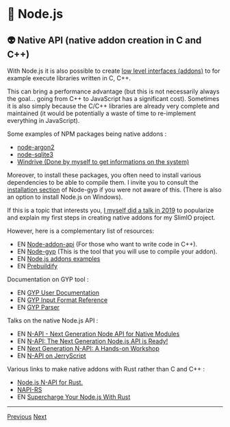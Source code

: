 # 🐢 Node.js

## 👽 Native API (native addon creation in C and C++)

With Node.js it is also possible to create [low level interfaces (addons)](https://nodejs.org/api/n-api.html) to for example execute libraries written in C, C++.

This can bring a performance advantage (but this is not necessarily always the goal... going from C++ to JavaScript has a significant cost). Sometimes it is also simply because the C/C++ libraries are already very complete and maintained (it would be potentially a waste of time to re-implement everything in JavaScript).

Some examples of NPM packages being native addons :

- [node-argon2](https://github.com/ranisalt/node-argon2)
- [node-sqlite3](https://github.com/mapbox/node-sqlite3)
- [Windrive (Done by myself to get informations on the system)](https://github.com/SlimIO/Windrive)

Moreover, to install these packages, you often need to install various dependencies to be able to compile them. I invite you to consult the [installation section](https://github.com/nodejs/node-gyp#installation) of Node-gyp if you were not aware of this. (There is also an option to install Node.js on Windows).

If this is a topic that interests you, [I myself did a talk in 2019](https://www.youtube.com/watch?v=rvmnnlYf3lk) to popularize and explain my first steps in creating native addons for my SlimIO project. 

However, here is a complementary list of resources:

- EN [Node-addon-api](https://github.com/nodejs/node-addon-api) (For those who want to write code in C++).
- EN [Node-gyp](https://github.com/nodejs/node-gyp) (This is the tool that you will use to compile your addon).
- EN [Node.js addons examples](https://github.com/JoseJPR/nodejs-addons)
- EN [Prebuildify](https://github.com/prebuild/prebuildify)

Documentation on GYP tool :
- EN [GYP User Documentation](https://gyp.gsrc.io/docs/UserDocumentation.md)
- EN [GYP Input Format Reference](https://gyp.gsrc.io/docs/InputFormatReference.md)
- EN [GYP Parser](https://github.com/addaleax/gyp-parser)

Talks on the native Node.js API :
- EN [N-API - Next Generation Node API for Native Modules](https://www.youtube.com/watch?v=-Oniup60Afs)
- EN [N-API: The Next Generation Node.js API is Ready!](https://www.youtube.com/watch?v=BrJcsYjp8Nw&list=PLfMzBWSH11xaZvhv1X5Fq1H-oMdnAtG6k&index=54)
- EN [Next Generation N-API: A Hands-on Workshop](https://www.youtube.com/watch?v=-v4Q0y4CeRA&list=PLfMzBWSH11xZPfWcC0DqFqKo_reMP58mw&index=44)
- EN [N-API on JerryScript](https://www.youtube.com/watch?v=Pxabz_FA1IU&list=PLfMzBWSH11xaZvhv1X5Fq1H-oMdnAtG6k&index=69)

Various links to make native addons with Rust rather than C and C++ :
- [Node.js N-API for Rust.](https://www.youtube.com/watch?v=UzTPBy2acio)
- [NAPI-RS](https://github.com/napi-rs)
- EN [Supercharge Your Node.js With Rust](https://yieldcode.blog/supercharge-nodejs-with-rust/)

---

[Previous](./event-loop.md)
[Next](./cli.md)